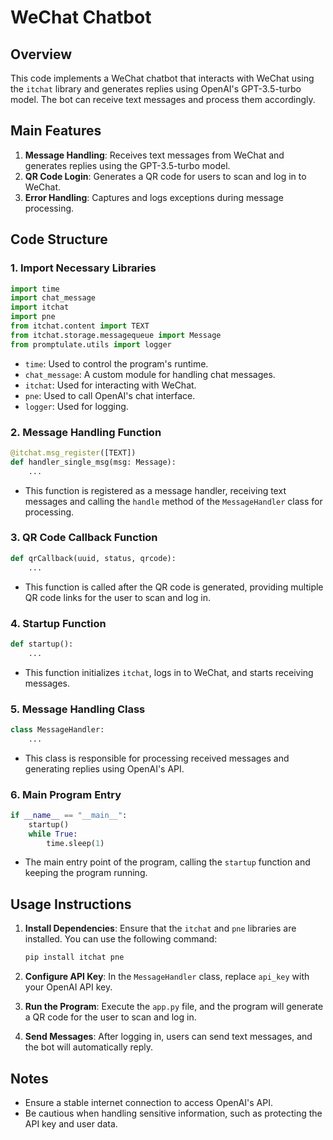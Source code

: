 # WeChat Chatbot

## Overview

This code implements a WeChat chatbot that interacts with WeChat using the `itchat` library and generates replies using OpenAI's GPT-3.5-turbo model. The bot can receive text messages and process them accordingly.

## Main Features

1. **Message Handling**: Receives text messages from WeChat and generates replies using the GPT-3.5-turbo model.
2. **QR Code Login**: Generates a QR code for users to scan and log in to WeChat.
3. **Error Handling**: Captures and logs exceptions during message processing.

## Code Structure

### 1. Import Necessary Libraries

```python
import time
import chat_message
import itchat
import pne
from itchat.content import TEXT
from itchat.storage.messagequeue import Message
from promptulate.utils import logger
```

- `time`: Used to control the program's runtime.
- `chat_message`: A custom module for handling chat messages.
- `itchat`: Used for interacting with WeChat.
- `pne`: Used to call OpenAI's chat interface.
- `logger`: Used for logging.

### 2. Message Handling Function

```python
@itchat.msg_register([TEXT])
def handler_single_msg(msg: Message):
    ...
```

- This function is registered as a message handler, receiving text messages and calling the `handle` method of the `MessageHandler` class for processing.

### 3. QR Code Callback Function

```python
def qrCallback(uuid, status, qrcode):
    ...
```

- This function is called after the QR code is generated, providing multiple QR code links for the user to scan and log in.

### 4. Startup Function

```python
def startup():
    ...
```

- This function initializes `itchat`, logs in to WeChat, and starts receiving messages.

### 5. Message Handling Class

```python
class MessageHandler:
    ...
```

- This class is responsible for processing received messages and generating replies using OpenAI's API.

### 6. Main Program Entry

```python
if __name__ == "__main__":
    startup()
    while True:
        time.sleep(1)
```

- The main entry point of the program, calling the `startup` function and keeping the program running.

## Usage Instructions

1. **Install Dependencies**:
   Ensure that the `itchat` and `pne` libraries are installed. You can use the following command:

   ```bash
   pip install itchat pne
   ```

2. **Configure API Key**:
   In the `MessageHandler` class, replace `api_key` with your OpenAI API key.

3. **Run the Program**:
   Execute the `app.py` file, and the program will generate a QR code for the user to scan and log in.

4. **Send Messages**:
   After logging in, users can send text messages, and the bot will automatically reply.

## Notes

- Ensure a stable internet connection to access OpenAI's API.
- Be cautious when handling sensitive information, such as protecting the API key and user data.


